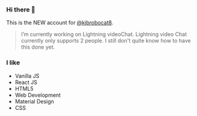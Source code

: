 ### Hi there 👋

This is the NEW account for [@kjbrobocat8](https://github.com/kjbrobocat8/).

> I’m currently working on Lightning videoChat.
Lightning video Chat currently only supports 2 people.
I still don't quite know how to have this done yet.


### I like 
- Vanilla JS
- React JS
- HTML5
- Web Development
- Material Design
- CSS
